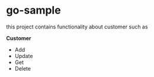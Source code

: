 # go-sample

this project contains functionality about customer such as

**Customer**
   - Add
   - Update
   - Get
   - Delete

